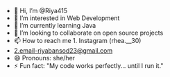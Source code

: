 - 👋 Hi, I’m @Riya415
- 👀 I’m interested in Web Development
- 🌱 I’m currently learning Java 
- 💞️ I’m looking to collaborate on open source projects
- 📫 How to reach me 1. Instagram (rhea.__30)
- 2.email-riyabansod23@gmail.com
- 😄 Pronouns: she/her
- ⚡ Fun fact: "My code works perfectly... until I run it."


<!---
Riya415/Riya415 is a ✨ special ✨ repository because its `README.md` (this file) appears on your GitHub profile.
You can click the Preview link to take a look at your changes.
--->
